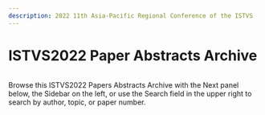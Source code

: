 ```yaml
---
description: 2022 11th Asia-Pacific Regional Conference of the ISTVS
---
```


# ISTVS2022 Paper Abstracts Archive

<figure><img src=".gitbook/assets/Harbin 2022 not CFP - Social 1280×640.png" alt=""><figcaption></figcaption></figure>

Browse this ISTVS2022 Papers Abstracts Archive with the Next panel below, the Sidebar on the left, or use the Search field in the upper right to search by author, topic, or paper number.
